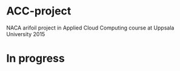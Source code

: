 # ACC-project
NACA arifoil project in Applied Cloud Computing course at Uppsala University 2015 

# In progress 
